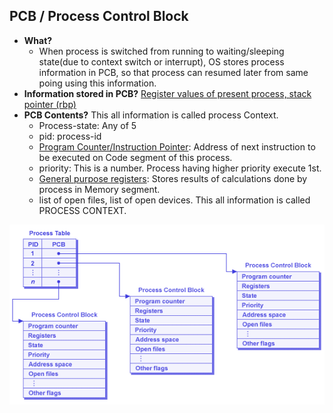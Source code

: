 ## PCB / Process Control Block
- **What?**
  - When process is switched from running to waiting/sleeping state(due to context switch or interrupt), OS stores process information in PCB, so that process can resumed later from same poing using this information. 
- **Information stored in PCB?** [Register values of present process, stack pointer (rbp)](/assembly)
- **PCB Contents?** This all information is called process Context.
  - Process-state: Any of 5
  - pid: process-id
  - [Program Counter/Instruction Pointer](/Motherboard/CPU/Memory/CPU_Registers/Special_Purpose_Registers/Instruction_Pointer): Address of next instruction to be executed on Code segment of this process.
  - priority: This is a number. Process having higher priority execute 1st.
  - [General purpose registers](/Motherboard/CPU/Memory/CPU_Registers/General_Purpose_Registers): Stores results of calculations done by process in Memory segment.
  - list of open files, list of open devices. This all information is called PROCESS CONTEXT.

<img src=pcb.png width=600 />
